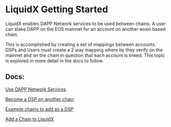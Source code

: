 LiquidX Getting Started
==========

LiquidX enables DAPP Network services to be used between chains.  A user can stake DAPP on the EOS mainnet for an account on another eosio based chain.  

This is accomplished by creating a set of mappings between accounts.  DSPs and Users must create a 2 way mapping where by they verify on the mainnet and on the chain in question that each account is linked.  This topic is explored in more detail in the docs to follow.

## Docs:

[Use DAPP Network Services](use-services)

[Become a DSP on another chain](become-a-dsp)

[Example chains to add as a DSP](example-chains)

[Add a Chain to LiquidX](add-a-chain)